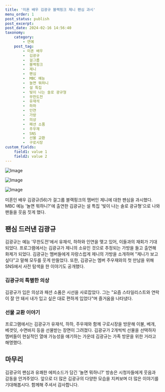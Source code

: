 ```yaml
---
title: '미혼 배우 김광규 블랙핑크 제니 팬심 과시'
menu_order: 1
post_status: publish
post_excerpt: 
post_date: 2024-02-16 14:56:40
taxonomy:
    category:
        - 연예
    post_tag:
        - 미혼 배우
        -  김광규
        -  걸그룹
        -  블랙핑크
        -  제니
        -  팬심
        -  MBC 예능
        -  놀면 뭐하니
        -  설 특집
        -  빛이 나는 솔로 광규형
        -  무한도전
        -  유재석
        -  하하
        -  인연
        -  가방
        -  의상
        -  패션 소품
        -  주우재
        -  SNS
        -  선물 교환
        -  구로시장
custom_fields:
    field1: value 1
    field2: value 2
---
```


![Image](https://mimgnews.pstatic.net/image/109/2024/02/10/0005016025_001_20240210195805377.png?type=w540)

![Image](https://ssl.pstatic.net/mimgnews/image/109/2024/02/10/0005016025_002_20240210195805418.jpg?type=w540)

![Image](https://mimgnews.pstatic.net/image/109/2024/02/10/0005016025_003_20240210195805441.jpg?type=w540)

미혼인 배우 김광규(56)가 걸그룹 블랙핑크의 멤버인 제니에 대한 팬심을 과시했다. MBC 예능 '놀면 뭐하니?'에 출연한 김광규는 설 특집 '빛이 나는 솔로 광규형'으로 나와 팬들을 웃음 짓게 했다.
## 팬심 드러낸 김광규
김광규는 예능 '무한도전'에서 유재석, 하하와 인연을 맺고 있어, 이들과의 재회가 기대되었다. 프로그램에서는 김광규가 제니의 소유인 것으로 추정되는 가방을 들고 출연해 화제가 되었다.
김광규는 멤버들에게 자랑스럽게 제니의 가방을 소개하며 "제니가 보고 싶다"고 말해 모두를 웃게 만들었다. 또한, 김광규는 멤버 주우재와의 첫 만남을 위해 SNS에서 사전 탐색을 한 이야기도 공개했다.
### 김광규의 특별한 의상
김광규가 입은 의상과 패션 소품은 시선을 사로잡았다. 그는 "요즘 스타일리스트와 연락이 잘 안 돼서 내가 입고 싶은 대로 편하게 입었다"며 즐거움을 나타냈다.
### 선물 교환 이야기
프로그램에서는 김광규가 유재석, 하하, 주우재와 함께 구로시장을 방문해 이불, 베개, 베갯잇, 수면바지 등을 선물받는 장면이 그려졌다. 김광규가 2개씩씩 선물을 선택하자 멤버들이 현실적인 열애 가능성을 얘기하는 가운데 김광규는 가족 방문을 위한 거라고 해명했다.
## 마무리
김광규의 팬심과 유쾌한 에피소드가 담긴 '놀면 뭐하니?' 방송은 시청자들에게 웃음과 감동을 안겨주었다. 앞으로 더 많은 김광규의 다양한 모습을 지켜보며 더 많은 이야기를 기대해봅시다. 함께해 주셔서 감사합니다.
